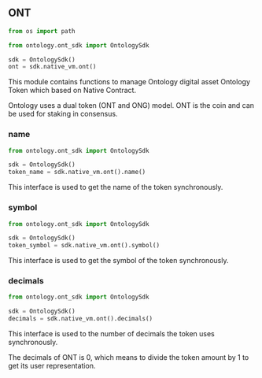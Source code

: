 ## ONT

```python
from os import path

from ontology.ont_sdk import OntologySdk

sdk = OntologySdk()
ont = sdk.native_vm.ont()
```

This module contains functions to manage Ontology digital asset Ontology Token which based on Native Contract.

<aside class="success">
Ontology uses a dual token (ONT and ONG) model. ONT is the coin and can be used for staking in consensus.
</aside>

### name

```python
from ontology.ont_sdk import OntologySdk

sdk = OntologySdk()
token_name = sdk.native_vm.ont().name()
```

This interface is used to get the name of the token synchronously.

### symbol

```python
from ontology.ont_sdk import OntologySdk

sdk = OntologySdk()
token_symbol = sdk.native_vm.ont().symbol()
```

This interface is used to get the symbol of the token synchronously.

### decimals

```python
from ontology.ont_sdk import OntologySdk

sdk = OntologySdk()
decimals = sdk.native_vm.ont().decimals()
```

This interface is used to the number of decimals the token uses synchronously.

<aside class="success">
The decimals of ONT is 0, which means to divide the token amount by 1 to get its user representation.
</aside>
